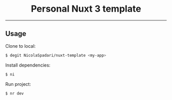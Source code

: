 <h1 align="center">Personal Nuxt 3 template</h1>
<hr />

## Usage

Clone to local:
```sh
$ degit NicolaSpadari/nuxt-template <my-app>
```

Install dependencies:
```sh
$ ni
```

Run project:
```sh
$ nr dev
```